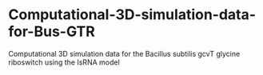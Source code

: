 # Computational-3D-simulation-data-for-Bus-GTR

Computational 3D simulation data for the Bacillus subtilis gcvT glycine riboswitch using the IsRNA model
